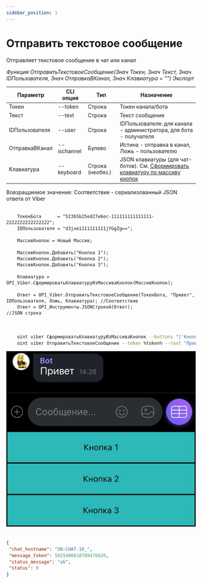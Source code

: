 ```yaml
---
sidebar_position: 1
---
```


# Отправить текстовое сообщение
Отправляет текстовое сообщение в чат или канал


*Функция ОтправитьТекстовоеСообщение(Знач Токен, Знач Текст, Знач IDПользователя, Знач ОтправкаВКанал, Знач Клавиатура = "") Экспорт*

  | Параметр | CLI опция | Тип | Назначение |
  |-|-|-|-|
  | Токен | --token | Строка | Токен канала/бота |
  | Текст | --text | Строка | Текст сообщения |
  | IDПользователя | --user | Строка | IDПользователя: для канала - администратора, для бота - получателя |
  | ОтправкаВКанал | --ischannel | Булево | Истина - отправка в канал, Ложь - пользователю|
  | Клавиатура | --keyboard | Строка (необяз.) | JSON клавиатуры (для чат-ботов). См. [Сформировать клавиатуру по массиву кнопок](./Sformirovat-klaviaturu-po-massivu-knopok) |
  
  Вовзращаемое значение: Соответствие - сериализованный JSON ответа от Viber

```bsl title="Пример кода"
	
	ТокенБота      = "523b5b25ed27e6ec-111111111111111-2222222222222222";
	IDПользователя = "d3jxe1111111111jYGgZg==";
	
	МассивКнопок = Новый Массив;
	
	МассивКнопок.Добавить("Кнопка 1");
	МассивКнопок.Добавить("Кнопка 2");
	МассивКнопок.Добавить("Кнопка 3");
		
	Клавиатура = OPI_Viber.СформироватьКлавиатуруИзМассиваКнопок(МассивКнопок);
	
	Ответ = OPI_Viber.ОтправитьТекстовоеСообщение(ТокенБота, "Привет", IDПользователя, Ложь, Клавиатура); //Соответствие
	Ответ = OPI_Инструменты.JSONСтрокой(Ответ);                                                             //JSON строка
	
```

```sh title="Пример команд CLI"

	oint viber СформироватьКлавиатуруИзМассиваКнопок --buttons "['Кнопка 1','Кнопка 2','Кнопка 3']" --out keyboard.json
    oint viber ОтправитьТекстовоеСообщение --token %token% --text "Привет" --user %user% --ischannel false --keyboard keyboard.json

```

![Результат](img/1.png)

```json title="Результат"

{
 "chat_hostname": "SN-CHAT-10_",
 "message_token": 5925400810709476620,
 "status_message": "ok",
 "status": 0
}

```
